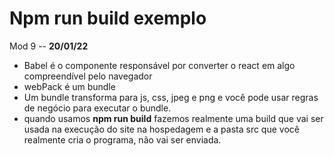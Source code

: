# Npm run build exemplo

Mod 9 -- **20/01/22**

* Babel é o componente responsável por converter o react em algo compreendível pelo navegador
* webPack é um bundle
* Um bundle transforma para js, css, jpeg e png e você pode usar regras de negócio para executar o bundle.
* quando usamos **npm run build** fazemos realmente uma build que vai ser usada na execução do site na hospedagem e a pasta src que você realmente cria o programa, não vai ser enviada.
